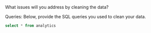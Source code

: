 What issues will you address by cleaning the data?





Queries:
Below, provide the SQL queries you used to clean your data.
```sql
select * from analytics
```
